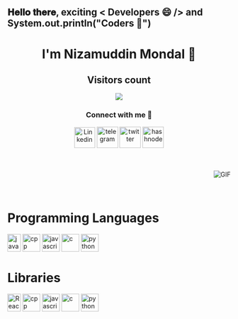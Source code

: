 <h2> 𝐇𝐞𝐥𝐥𝐨 𝐭𝐡𝐞𝐫𝐞, exciting < Developers 😄 /> and System.out.println("Coders 🥰")
  <h1 align="center"> I'm Nizamuddin Mondal 🤩</h1>
  <p align="center"> 
  <h2 align="center">Visitors count</h2>
</p>

<p align = "center">
  <img src="https://profile-counter.glitch.me/Nizam420/count.svg" />
</p>
<h3 align="center">Connect with me 🤝</h3>
            <div class="img1">
                <p align='center'>
                    <a href="https://www.linkedin.com/in/nizamuddin-mondal-a6b2a51a5" target="_blank"><img
                            src="https://icons.iconarchive.com/icons/alecive/flatwoken/64/Apps-Linkedin-icon.png"
                            width="47" alt="Linkedin"></a> <a href="https://t.me/silentNcoder" target="_blank"><img
                            src="https://icons.iconarchive.com/icons/alecive/flatwoken/64/Apps-Telegram-icon.png"
                            alt="telegram" width=48></a> <a href="https://twitter.com/Nizamud30720846" target="_blank"><img
                            src="https://icons.iconarchive.com/icons/alecive/flatwoken/64/Apps-Twitter-icon.png"
                            alt="twitter" width=48></a> <a
                        href="https://instagram.com/legend_nizam?utm_medium=copy_link" target="_blank"><img
                            src="https://icons.iconarchive.com/icons/alecive/flatwoken/64/Apps-Instagram-icon.png"
                            alt="hashnode" width=48></a>
                    <p /> <br> <br>
                    <img align="right" alt="GIF" src="https://media.giphy.com/media/USV0ym3bVWQJJmNu3N/giphy.gif" />
                    <br> <br> <br>
   <h1>Programming Languages</h1>
                <p align="left">
                    <img src="https://www.vectorlogo.zone/logos/java/java-vertical.svg" alt="java" width="30"
                        height="40" />
                    <img src="https://raw.githubusercontent.com/isocpp/logos/master/cpp_logo.png" alt="cpp" width="40"
                        height="40" />
                    <img src="https://tl.vhv.rs/dpng/s/456-4562295_library-of-javascript-icon-graphic-freeuse-png-files.png" alt="javascript" width="40"
                        height="40" />
                    <img src="https://img.icons8.com/color/452/c-programming.png" alt="c" width="40" height="40" />
                    <img src="https://www.vectorlogo.zone/logos/python/python-icon.svg" alt="python" width="40"
                        height="40" />
                </p>
   <h1>Libraries</h1>
                <p align="left">
                    <img src=![image](https://user-images.githubusercontent.com/89808462/151620328-25894e06-6b0e-42f5-a79b-3d9a6ce35701.png) alt="React" width="30"
                        height="40" />
                    <img src="https://raw.githubusercontent.com/isocpp/logos/master/cpp_logo.png" alt="cpp" width="40"
                        height="40" />
                    <img src="https://tl.vhv.rs/dpng/s/456-4562295_library-of-javascript-icon-graphic-freeuse-png-files.png" alt="javascript" width="40"
                        height="40" />
                    <img src="https://img.icons8.com/color/452/c-programming.png" alt="c" width="40" height="40" />
                    <img src="https://www.vectorlogo.zone/logos/python/python-icon.svg" alt="python" width="40"
                        height="40" />
                </p>
